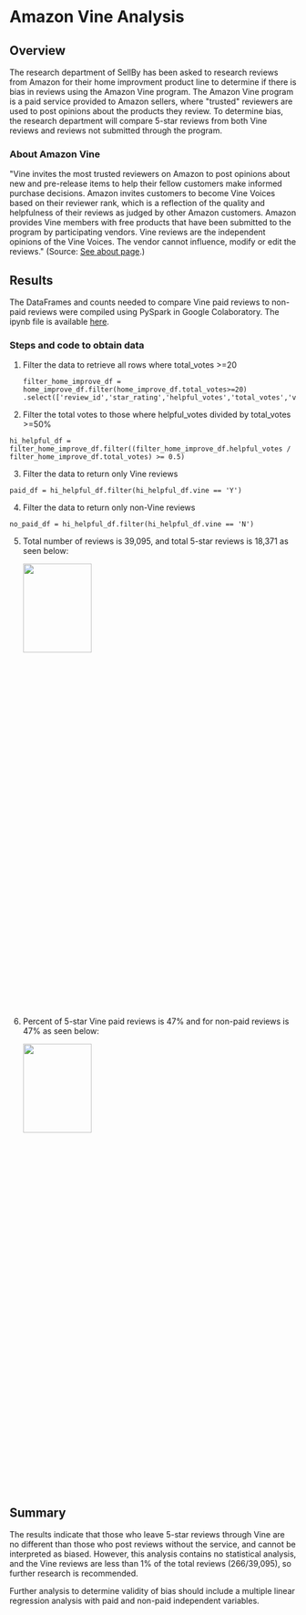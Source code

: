 # Amazon Vine Analysis
## Overview
The research department of SellBy has been asked to research reviews from Amazon for their home improvment product line to determine if there is bias in reviews using the Amazon Vine program. The Amazon Vine program is a paid service provided to Amazon sellers, where "trusted" reviewers are used to post opinions about the products they review. To determine bias, the research department will compare 5-star reviews from both Vine reviews and reviews not submitted through the program.

### About Amazon Vine
"Vine invites the most trusted reviewers on Amazon to post opinions about new and pre-release items to help their fellow customers make informed purchase decisions. Amazon invites customers to become Vine Voices based on their reviewer rank, which is a reflection of the quality and helpfulness of their reviews as judged by other Amazon customers. Amazon provides Vine members with free products that have been submitted to the program by participating vendors. Vine reviews are the independent opinions of the Vine Voices. The vendor cannot influence, modify or edit the reviews." (Source: <a href="https://www.amazon.com/vine/about">See about page</a>.)

## Results
The DataFrames and counts needed to compare Vine paid reviews to non-paid reviews were compiled using PySpark in Google Colaboratory. The ipynb file is available <a href = "Vine_Review_Analysis.ipynb">here</a>.

### Steps and code to obtain data
1. Filter the data to retrieve all rows where total_votes >=20

    ```
    filter_home_improve_df = home_improve_df.filter(home_improve_df.total_votes>=20)
    .select(['review_id','star_rating','helpful_votes','total_votes','vine','verified_purchase'])
    ```
2. Filter the total votes to those where helpful_votes divided by total_votes >=50%

```
hi_helpful_df = filter_home_improve_df.filter((filter_home_improve_df.helpful_votes / filter_home_improve_df.total_votes) >= 0.5)
```

3. Filter the data to return only Vine reviews

```paid_df = hi_helpful_df.filter(hi_helpful_df.vine == 'Y')```

4. Filter the data to return only non-Vine reviews

```no_paid_df = hi_helpful_df.filter(hi_helpful_df.vine == 'N')```

5. Total number of reviews is 39,095, and total 5-star reviews is 18,371 as seen below:

    <img src="images/d2_step5_total_reviews_total_5stars.png" width="50%" height = "20%">

6. Percent of 5-star Vine paid reviews is 47% and for non-paid reviews is 47% as seen below:

    <img src="images/d2_step5_5star_percents.png" width="50%" height = "20%">

## Summary
The results indicate that those who leave 5-star reviews through Vine are no different than those who post reviews without the service, and cannot be interpreted as biased. However, this analysis contains no statistical analysis, and the Vine reviews are less than 1% of the total reviews (266/39,095), so further research is recommended.

Further analysis to determine validity of bias should include a multiple linear regression analysis with paid and non-paid independent variables.
